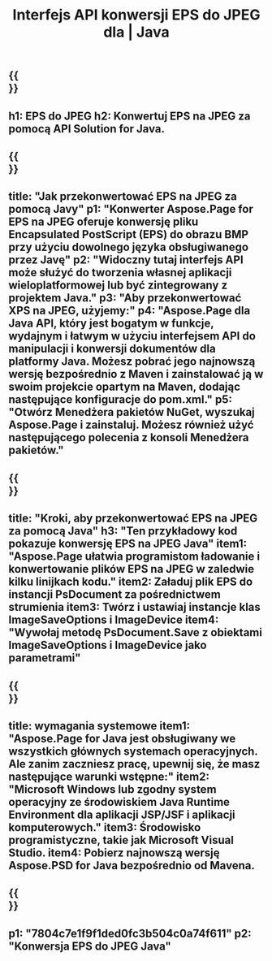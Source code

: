 ﻿---
translation: true
template: /_templates/_conversion-child-java.md
title: Interfejs API konwersji EPS do JPEG dla | Java
url: /java/conversion/eps-to-jpeg/
description: Przykładowy kod konwersji Java dla formatu EPS do pliku JPEG. Użyj tego przykładowego kodu, aby przekonwertować plik EPS na JPEG w dowolnej aplikacji internetowej lub aplikacji opartej na języku Java.
informat: EPS
outformat: JPEG
otherformats: XPS PS
---

{{<section banner>}}
---
h1: EPS do JPEG
h2: Konwertuj EPS na JPEG za pomocą API Solution for Java.
---

{{<section overview>}}
---
title: "Jak przekonwertować EPS na JPEG za pomocą Javy"
p1: "Konwerter Aspose.Page for EPS na JPEG oferuje konwersję pliku Encapsulated PostScript (EPS) do obrazu BMP przy użyciu dowolnego języka obsługiwanego przez Javę"
p2: "Widoczny tutaj interfejs API może służyć do tworzenia własnej aplikacji wieloplatformowej lub być zintegrowany z projektem Java."
p3: "Aby przekonwertować XPS na JPEG, użyjemy:"
p4: "Aspose.Page dla Java API, który jest bogatym w funkcje, wydajnym i łatwym w użyciu interfejsem API do manipulacji i konwersji dokumentów dla platformy Java. Możesz pobrać jego najnowszą wersję bezpośrednio z Maven i zainstalować ją w swoim projekcie opartym na Maven, dodając następujące konfiguracje do pom.xml."
p5: "Otwórz Menedżera pakietów NuGet, wyszukaj Aspose.Page i zainstaluj. Możesz również użyć następującego polecenia z konsoli Menedżera pakietów."
---

{{<section feature1>}}
---
title: "Kroki, aby przekonwertować EPS na JPEG za pomocą Java"
h3: "Ten przykładowy kod pokazuje konwersję EPS na JPEG Java"
item1: "Aspose.Page ułatwia programistom ładowanie i konwertowanie plików EPS na JPEG w zaledwie kilku linijkach kodu."
item2: Załaduj plik EPS do instancji PsDocument za pośrednictwem strumienia
item3: Twórz i ustawiaj instancje klas ImageSaveOptions i ImageDevice
item4: "Wywołaj metodę PsDocument.Save z obiektami ImageSaveOptions i ImageDevice jako parametrami"
---

{{<section feature2>}}
---
title: wymagania systemowe
item1: "Aspose.Page for Java jest obsługiwany we wszystkich głównych systemach operacyjnych. Ale zanim zaczniesz pracę, upewnij się, że masz następujące warunki wstępne:"
item2: "Microsoft Windows lub zgodny system operacyjny ze środowiskiem Java Runtime Environment dla aplikacji JSP/JSF i aplikacji komputerowych."
item3: Środowisko programistyczne, takie jak Microsoft Visual Studio.
item4: Pobierz najnowszą wersję Aspose.PSD for Java bezpośrednio od Mavena.
---

{{<section gist>}}
---
p1: "7804c7e1f9f1ded0fc3b504c0a74f611"
p2: "Konwersja EPS do JPEG Java"
---

